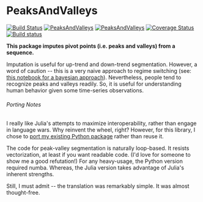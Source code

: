 PeaksAndValleys
===

[![Build Status](https://travis-ci.org/jbn/PeaksAndValleys.jl.svg?branch=master)](https://travis-ci.org/jbn/PeaksAndValleys.jl)
[![PeaksAndValleys](http://pkg.julialang.org/badges/PeaksAndValleys_0.3.svg)](http://pkg.julialang.org/?pkg=PeaksAndValleys&ver=release)
[![PeaksAndValleys](http://pkg.julialang.org/badges/PeaksAndValleys_0.4.svg)](http://pkg.julialang.org/?pkg=PeaksAndValleys&ver=nightly)
[![Coverage Status](https://coveralls.io/repos/jbn/PeaksAndValleys/badge.svg?branch=master&service=github)](https://coveralls.io/github/jbn/PeaksAndValleys?branch=master)
[![Build status](https://ci.appveyor.com/api/projects/status/097d6yxplrk8etp7?svg=true)](https://ci.appveyor.com/project/jbn/PeaksAndValleys-jl)


**This package imputes pivot points (i.e. peaks and valleys) from a sequence.**

Imputation is useful for up-trend and down-trend segmentation. However, a word 
of caution -- this is a very naive approach to regime switching 
(see: [this notebook for a bayesian approach](http://nbviewer.ipython.org/github/CamDavidsonPilon/Probabilistic-Programming-and-Bayesian-Methods-for-Hackers/blob/master/Chapter2_MorePyMC/Chapter2.ipynb)). 
Nevertheless, people tend to recognize peaks and valleys readily. So, it is 
useful for understanding human behavior given some time-series observations. 

###### Porting Notes

I really like Julia's attempts to maximize interoperability, rather than engage 
in language wars. Why reinvent the wheel, right? However, for this library, I 
chose to 
[port my existing Python package](https://github.com/jbn/ZigZag/) 
rather than reuse it.

The code for peak-valley segmentation is naturally loop-based. It resists 
vectorization, at least if you want readable code. (I'd love for someone 
to show me a good refutation!) For any heavy-usage, the Python version 
required numba. Whereas, the Julia version takes advantage of Julia's inherent 
strengths. 

Still, I must admit -- the translation was remarkably simple. It was almost 
thought-free.